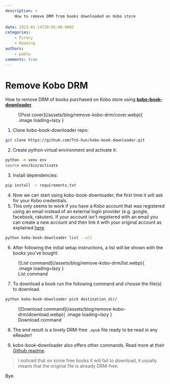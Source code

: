 ```yaml
---
description: >
    How to remove DRM from books downloaded on Kobo store

date: 2023-01-14T20:05:00.000Z
categories:
    - Piracy
    - Reading
authors:
    - pablo
comments: true
---
```


# Remove Kobo DRM

How to remove DRM of books purchased on Kobo store using **[kobo-book-downloader](https://github.com/TnS-hun/kobo-book-downloader)**.

<!-- more -->

<figure markdown>
  ![Post cover](/assets/blog/remove-kobo-drm/cover.webp){  .image loading=lazy }
</figure>

1. Clone kobo-book-downloader repo:

```sh
git clone https://github.com/TnS-hun/kobo-book-downloader.git
```

2. Create python virtual environment and activate it:

```sh
python -m venv env
source env/bin/activate
```

3. Install dependencies:

```sh
pip install -r requirements.txt
```

4. Now we can start using kobo-book-downloader, the first time it will ask for your Kobo credentials.
5. This only seems to work if you have a Kobo account that was registered using an email instead of an external login provider (e.g. google, facebook, rakuten). If your account isn't registered with an email you can create a new account and then link it with your original account as explained [here](https://github.com/TnS-hun/kobo-book-downloader/issues/10#issuecomment-536278278).

```sh
python kobo-book-downloader list --all
```

6. After following the initial setup instructions, a list will be shown with the books you've bought.

<figure markdown>
  ![List command](/assets/blog/remove-kobo-drm/list.webp){ .image loading=lazy }
  <figcaption>List command</figcaption>
</figure>

7. To download a book run the following command and choose the file(s) to download.

```sh
python kobo-book-downloader pick destination_dir/
```

<figure markdown>
  ![Download command](/assets/blog/remove-kobo-drm/download.webp){ .image loading=lazy }
  <figcaption>Download command</figcaption>
</figure>

8.  The end result is a lovely DRM-free `.epub` file ready to be read in any eReader!

9.  kobo-book-downloader also offers other commands. Read more at their [Github readme](https://github.com/TnS-hun/kobo-book-downloader#readme).

> I noticed that on some free books it will fail to download, it usually means that the original file is already DRM-free.

Bye.
